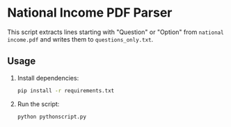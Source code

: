 # National Income PDF Parser

This script extracts lines starting with "Question" or "Option" from `national income.pdf` and writes them to `questions_only.txt`.

## Usage

1. Install dependencies:

   ```bash
   pip install -r requirements.txt
   ```

2. Run the script:

   ```bash
   python pythonscript.py
   ```
